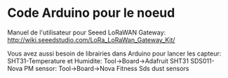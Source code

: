 # Code Arduino pour le noeud

Manuel de l'utilisateur pour Seeed LoRaWAN Gateway:
http://wiki.seeedstudio.com/LoRa_LoRaWan_Gateway_Kit/

Vous avez aussi besoin de librairies dans Arduino pour lancer les capteur:
SHT31-Temperature et Humidite: Tool->Board->Adafruit SHT31
SDS011-Nova PM sensor: Tool->Board->Nova Fitness Sds dust sensors

